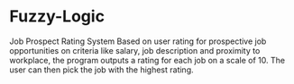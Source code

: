 # Fuzzy-Logic
Job Prospect Rating System
Based on user rating for prospective job opportunities on criteria like salary, job description and proximity to workplace,
the program outputs a rating for each job on a scale of 10.
The user can then pick the job with the highest rating.
